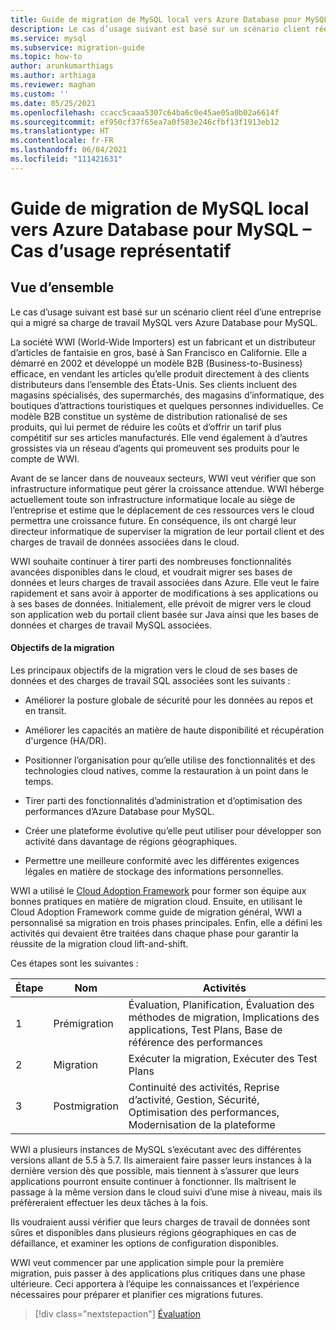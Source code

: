 ```yaml
---
title: Guide de migration de MySQL local vers Azure Database pour MySQL – Cas d’usage représentatif
description: Le cas d’usage suivant est basé sur un scénario client réel d’une entreprise qui a migré sa charge de travail MySQL vers Azure Database pour MySQL.
ms.service: mysql
ms.subservice: migration-guide
ms.topic: how-to
author: arunkumarthiags
ms.author: arthiaga
ms.reviewer: maghan
ms.custom: ''
ms.date: 05/25/2021
ms.openlocfilehash: ccacc5caaa5307c64ba6c0e45ae05a0b02a6614f
ms.sourcegitcommit: ef950cf37f65ea7a0f583e246cfbf13f1913eb12
ms.translationtype: HT
ms.contentlocale: fr-FR
ms.lasthandoff: 06/04/2021
ms.locfileid: "111421631"
---
```

# <a name="mysql-on-premises-to-azure-database-for-mysql-migration-guide-representative-use-case"></a>Guide de migration de MySQL local vers Azure Database pour MySQL – Cas d’usage représentatif

## <a name="overview"></a>Vue d’ensemble

Le cas d’usage suivant est basé sur un scénario client réel d’une entreprise qui a migré sa charge de travail MySQL vers Azure Database pour MySQL.

La société WWI (World-Wide Importers) est un fabricant et un distributeur d’articles de fantaisie en gros, basé à San Francisco en Californie. Elle a démarré en 2002 et développé un modèle B2B (Business-to-Business) efficace, en vendant les articles qu’elle produit directement à des clients distributeurs dans l’ensemble des États-Unis. Ses clients incluent des magasins spécialisés, des supermarchés, des magasins d’informatique, des boutiques d’attractions touristiques et quelques personnes individuelles. Ce modèle B2B constitue un système de distribution rationalisé de ses produits, qui lui permet de réduire les coûts et d’offrir un tarif plus compétitif sur ses articles manufacturés. Elle vend également à d’autres grossistes via un réseau d’agents qui promeuvent ses produits pour le compte de WWI.

Avant de se lancer dans de nouveaux secteurs, WWI veut vérifier que son infrastructure informatique peut gérer la croissance attendue. WWI héberge actuellement toute son infrastructure informatique locale au siège de l’entreprise et estime que le déplacement de ces ressources vers le cloud permettra une croissance future. En conséquence, ils ont chargé leur directeur informatique de superviser la migration de leur portail client et des charges de travail de données associées dans le cloud.

WWI souhaite continuer à tirer parti des nombreuses fonctionnalités avancées disponibles dans le cloud, et voudrait migrer ses bases de données et leurs charges de travail associées dans Azure. Elle veut le faire rapidement et sans avoir à apporter de modifications à ses applications ou à ses bases de données. Initialement, elle prévoit de migrer vers le cloud son application web du portail client basée sur Java ainsi que les bases de données et charges de travail MySQL associées.

#### <a name="migration-goals"></a>Objectifs de la migration

Les principaux objectifs de la migration vers le cloud de ses bases de données et des charges de travail SQL associées sont les suivants :

  - Améliorer la posture globale de sécurité pour les données au repos et en transit.

  - Améliorer les capacités an matière de haute disponibilité et récupération d'urgence (HA/DR).

  - Positionner l’organisation pour qu’elle utilise des fonctionnalités et des technologies cloud natives, comme la restauration à un point dans le temps.

  - Tirer parti des fonctionnalités d’administration et d’optimisation des performances d’Azure Database pour MySQL.

  - Créer une plateforme évolutive qu’elle peut utiliser pour développer son activité dans davantage de régions géographiques.

  - Permettre une meilleure conformité avec les différentes exigences légales en matière de stockage des informations personnelles.

WWI a utilisé le [Cloud Adoption Framework](/azure/cloud-adoption-framework/) pour former son équipe aux bonnes pratiques en matière de migration cloud. Ensuite, en utilisant le Cloud Adoption Framework comme guide de migration général, WWI a personnalisé sa migration en trois phases principales. Enfin, elle a défini les activités qui devaient être traitées dans chaque phase pour garantir la réussite de la migration cloud lift-and-shift.

Ces étapes sont les suivantes :

| Étape | Nom           | Activités                                                                                                     |
|-------|----------------|----------------------------------------------------------------------------------------------------------------|
| 1     | Prémigration  | Évaluation, Planification, Évaluation des méthodes de migration, Implications des applications, Test Plans, Base de référence des performances |
| 2     | Migration      | Exécuter la migration, Exécuter des Test Plans                                                                          |
| 3     | Postmigration | Continuité des activités, Reprise d’activité, Gestion, Sécurité, Optimisation des performances, Modernisation de la plateforme |

WWI a plusieurs instances de MySQL s’exécutant avec des différentes versions allant de 5.5 à 5.7. Ils aimeraient faire passer leurs instances à la dernière version dès que possible, mais tiennent à s’assurer que leurs applications pourront ensuite continuer à fonctionner. Ils maîtrisent le passage à la même version dans le cloud suivi d’une mise à niveau, mais ils préfèreraient effectuer les deux tâches à la fois.

Ils voudraient aussi vérifier que leurs charges de travail de données sont sûres et disponibles dans plusieurs régions géographiques en cas de défaillance, et examiner les options de configuration disponibles.

WWI veut commencer par une application simple pour la première migration, puis passer à des applications plus critiques dans une phase ultérieure. Ceci apportera à l’équipe les connaissances et l’expérience nécessaires pour préparer et planifier ces migrations futures.  

> [!div class="nextstepaction"]
> [Évaluation](./assessment.md)